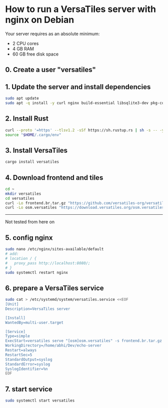 # How to run a VersaTiles server with nginx on Debian

Your server requires as an absolute minimum:
- 2 CPU cores
- 4 GB RAM
- 60 GB free disk space

## 0. Create a user "versatiles"

## 1. Update the server and install dependencies
```bash
sudo apt update
sudo apt -q install -y curl nginx build-essential libsqlite3-dev pkg-config openssl libssl-dev # git wget unzip tmux htop sysstat brotli cmake ifstat gnupg2 ca-certificates lsb-release
```

## 2. Install Rust
```bash
curl --proto '=https' --tlsv1.2 -sSf https://sh.rustup.rs | sh -s -- -y
source "$HOME/.cargo/env"
```

## 3. Install VersaTiles
```bash
cargo install versatiles
```

## 4. Download frontend and tiles
```bash
cd ~
mkdir versatiles
cd versatiles
curl -Lo frontend.br.tar.gz "https://github.com/versatiles-org/versatiles-frontend/releases/latest/download/frontend.br.tar.gz"
curl -Lo osm.versatiles "https://download.versatiles.org/osm.versatiles"
```

---

Not tested from here on

## 5. config nginx
```bash
sudo nano /etc/nginx/sites-available/default
# add:
# location / {
#   proxy_pass http://localhost:8080/;
# }
sudo systemctl restart nginx
```

## 6. prepare a VersaTiles service
```bash
sudo cat > /etc/systemd/system/versatiles.service <<EOF
[Unit]
Description=VersaTiles server

[Install]
WantedBy=multi-user.target

[Service]
Type=simple
ExecStart=versatiles serve "[osm]osm.versatiles" -s frontend.br.tar.gz -p 8080
WorkingDirectory=/home/abhi/Dev/echo-server
Restart=always
RestartSec=5
StandardOutput=syslog
StandardError=syslog
SyslogIdentifier=%n
EOF
```

## 7. start service
```bash
sudo systemctl start versatiles
```
